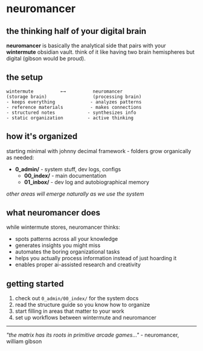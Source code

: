 # neuromancer
## the thinking half of your digital brain

**neuromancer** is basically the analytical side that pairs with your **wintermute** obsidian vault. think of it like having two brain hemispheres but digital (gibson would be proud).

## the setup

```
wintermute          ←→          neuromancer
(storage brain)                 (processing brain)
- keeps everything             - analyzes patterns
- reference materials          - makes connections  
- structured notes            - synthesizes info
- static organization         - active thinking
```

## how it's organized

starting minimal with johnny decimal framework - folders grow organically as needed:

- **0_admin/** - system stuff, dev logs, configs
  - **00_index/** - main documentation
  - **01_inbox/** - dev log and autobiographical memory

*other areas will emerge naturally as we use the system*

## what neuromancer does

while wintermute stores, neuromancer thinks:
- spots patterns across all your knowledge
- generates insights you might miss
- automates the boring organizational tasks
- helps you actually process information instead of just hoarding it
- enables proper ai-assisted research and creativity

## getting started

1. check out `0_admin/00_index/` for the system docs
2. read the structure guide so you know how to organize
3. start filling in areas that matter to your work
4. set up workflows between wintermute and neuromancer

---

*"the matrix has its roots in primitive arcade games..."* - neuromancer, william gibson